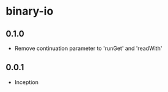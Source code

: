 # binary-io

## 0.1.0

* Remove continuation parameter to 'runGet' and 'readWith'

## 0.0.1

* Inception
